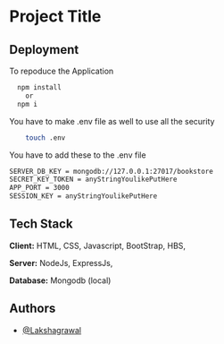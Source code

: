 
# Project Title



## Deployment

To repoduce the Application

```bash
  npm install 
    or 
  npm i
```

You have to make .env file as well to use all the security 

```bash
    touch .env
```


You have to add these to the .env file 
```bash
SERVER_DB_KEY = mongodb://127.0.0.1:27017/bookstore
SECRET_KEY_TOKEN = anyStringYoulikePutHere
APP_PORT = 3000
SESSION_KEY = anyStringYoulikePutHere

```




## Tech Stack

**Client:** HTML, CSS, Javascript, BootStrap, HBS, 



**Server:** NodeJs, ExpressJs, 


**Database:** Mongodb (local)


## Authors

- [@Lakshagrawal](https://github.com/Lakshagrawal)

